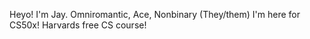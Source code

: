 Heyo! I'm Jay.
Omniromantic, Ace, Nonbinary (They/them)
I'm here for CS50x! Harvards free CS course!
